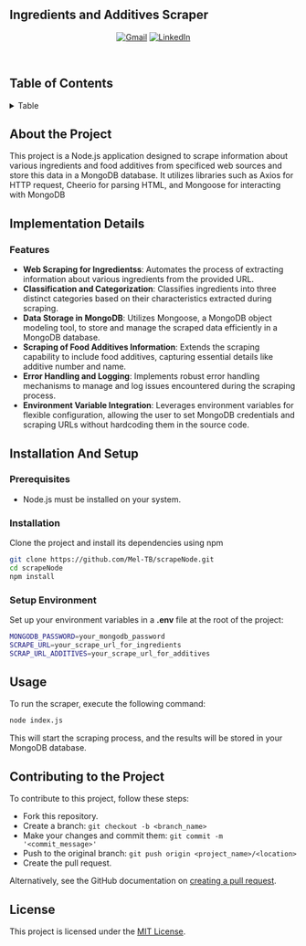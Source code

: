 ## Ingredients and Additives Scraper

<div align='center'>


<a href='mailto:tramimelinda@gmail.com'>![Gmail](https://img.shields.io/badge/Gmail-D14836?style=for-the-badge&logo=gmail&logoColor=white)</a> <a href='https://fr.linkedin.com/in/melindat'>![LinkedIn](https://img.shields.io/badge/linkedin-%230077B5.svg?style=for-the-badge&logo=linkedin&logoColor=white)</a>

</div>

<br/>

## Table of Contents

<details>

<summary>Table</summary>

- [About the Project](#about-the-project)
- [Implementation Details](#implementation-details)
  - [Features](#features)
- [Installation & Setup](#installation-and-setup)
  - [Prerequisites](#prerequisites)
  - [Installation](#installation)
  - [Setup Environment](#setup-environment)
- [Usage](#usage)
- [Contributing to the Project](#contributing-to-the-project)
- [License](#license)
   </details>

## About the Project

This project is a Node.js application designed to scrape information about various ingredients and food additives from specificed web sources and store this data in a MongoDB database. It utilizes libraries such as Axios for HTTP request, Cheerio for parsing HTML, and Mongoose for interacting with MongoDB


## Implementation Details

###  Features

- **Web Scraping for Ingredientss**: Automates the process of extracting information about various ingredients from the provided URL.
- **Classification and Categorization**: Classifies ingredients into three distinct categories based on their characteristics extracted during scraping.
- **Data Storage in MongoDB**: Utilizes Mongoose, a MongoDB object modeling tool, to store and manage the scraped data efficiently in a MongoDB database.
- **Scraping of Food Additives Information**: Extends the scraping capability to include food additives, capturing essential details like additive number and name.
- **Error Handling and Logging**:  Implements robust error handling mechanisms to manage and log issues encountered during the scraping process.
- **Environment Variable Integration**:  Leverages environment variables for flexible configuration, allowing the user to set MongoDB credentials and scraping URLs without hardcoding them in the source code.

## Installation And Setup

### Prerequisites

- Node.js must be installed on your system.

### Installation

Clone the project and install its dependencies using npm

```sh
git clone https://github.com/Mel-TB/scrapeNode.git
cd scrapeNode
npm install
```

### Setup Environment 

Set up your environment variables in a **.env** file at the root of the project:

```sh
MONGODB_PASSWORD=your_mongodb_password
SCRAPE_URL=your_scrape_url_for_ingredients
SCRAP_URL_ADDITIVES=your_scrape_url_for_additives
```

## Usage
To run the scraper, execute the following command:

```sh
node index.js
```
This will start the scraping process, and the results will be stored in your MongoDB database. 

## Contributing to the Project
To contribute to this project, follow these steps:

- Fork this repository.
- Create a branch: ```git checkout -b <branch_name>```
- Make your changes and commit them: ``` git commit -m '<commit_message>' ```
- Push to the original branch: ``` git push origin <project_name>/<location> ```
- Create the pull request.
  
Alternatively, see the GitHub documentation on [creating a pull request](https://docs.github.com/en/pull-requests/collaborating-with-pull-requests/proposing-changes-to-your-work-with-pull-requests/about-pull-requests).

## License
This project is licensed under the [MIT License](https://en.wikipedia.org/wiki/MIT_License).
